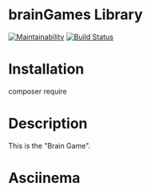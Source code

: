 # brainGames Library

[![Maintainability](https://api.codeclimate.com/v1/badges/5f2013cf76bfd8c76e24/maintainability)](https://codeclimate.com/github/alexgo93/braingame/maintainability) [![Build Status](https://travis-ci.com/alexgo93/braingame.svg?branch=master)](https://travis-ci.com/alexgo93/braingame)

# Installation

composer require

# Description

This is the "Brain Game".

# Asciinema
